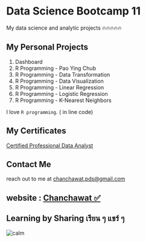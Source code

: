 # Data Science Bootcamp 11
My data science and analytic projects 🔥🔥🔥🔥🔥

## My Personal Projects

1. Dashboard 
2. R Programming - Pao Ying Chub
3. R Programming - Data Transformation
4. R Programming - Data Visualization
5. R Programming - Linear Regression
6. R Programming - Logistic Regression
7. R Programming - K-Nearest Neighbors
   
I love `R programming`. ( in line code)

## My Certificates
[Certified Professional Data Analyst](https://badgr.com/public/assertions/B5xcktRZTU6QRdyhbNfGkg?identity__email=chanchawat.pds@gmail.com)

## Contact Me
reach out to me at chanchawat.pds@gmail.com

## website : [Chanchawat ✅](https://chanchawat.wordpress.com/)

## Learning by Sharing เรียน ๆ แชร์ ๆ
![calm](https://chanchawat.wordpress.com/wp-content/uploads/2025/02/pexels-photo-3662845.jpeg)
